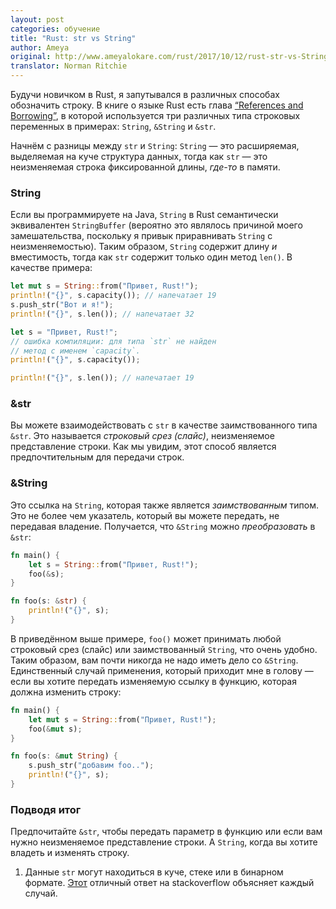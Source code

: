 ```yaml
---
layout: post
categories: обучение
title: "Rust: str vs String"
author: Ameya
original: http://www.ameyalokare.com/rust/2017/10/12/rust-str-vs-String.html
translator: Norman Ritchie
---
```


Будучи новичком в Rust, я запутывался в различных способах обозначить строку.
В книге о языке Rust есть глава [“References and Borrowing”][ref], в которой
используется три различных типа строковых переменных в примерах: `String`, `&String` и `&str`.

[ref]: https://doc.rust-lang.org/book/second-edition/ch04-02-references-and-borrowing.html

Начнём с разницы между `str` и `String`: `String` — это расширяемая, выделяемая на куче структура данных, тогда как `str` — это неизменяемая строка фиксированной длины, *где-то* в памяти.

<!--cut-->

### String

Если вы программируете на Java, `String` в Rust семантически эквивалентен `StringBuffer` (вероятно это являлось причиной моего замешательства, поскольку я привык приравнивать `String` с неизменяемостью). Таким образом, `String` содержит длину *и* вместимость, тогда как `str` содержит только один метод `len()`. В качестве примера:

```rust
let mut s = String::from("Привет, Rust!");
println!("{}", s.capacity()); // напечатает 19
s.push_str("Вот и я!");
println!("{}", s.len()); // напечатает 32

let s = "Привет, Rust!";
// ошибка компиляции: для типа `str` не найден
// метод с именем `capacity`.
println!("{}", s.capacity());

println!("{}", s.len()); // напечатает 19
```

### &str

Вы можете взаимодействовать с `str` в качестве заимствованного типа `&str`. Это называется *строковый срез (слайс)*, неизменяемое представление строки. Как мы увидим, этот способ является предпочтительным для передачи строк.

### &String

Это ссылка на `String`, которая также является *заимствованным* типом. Это не более чем указатель, который вы можете передать, не передавая владение. Получается, что `&String` можно *преобразовать* в `&str`:

```rust
fn main() {
    let s = String::from("Привет, Rust!");
    foo(&s);
}

fn foo(s: &str) {
    println!("{}", s);
}
```

В приведённом выше примере, `foo()` может принимать любой строковый срез (слайс) или заимствованный `String`, что очень удобно. Таким образом, вам почти никогда не надо иметь дело со `&String`. Единственный случай применения, который приходит мне в голову — если вы хотите передать изменяемую ссылку в функцию, которая должна изменить строку:

```rust
fn main() {
    let mut s = String::from("Привет, Rust!");
    foo(&mut s);
}

fn foo(s: &mut String) {
    s.push_str("добавим foo..");
    println!("{}", s);
}
```

### Подводя итог

Предпочитайте `&str`, чтобы передать параметр в функцию или если вам нужно неизменяемое представление строки. А `String`, когда вы хотите владеть и изменять строку.

1. Данные `str` могут находиться в куче, стеке или в бинарном формате. [Этот][stack] отличный ответ на stackoverflow объясняет каждый случай.

[stack]: https://stackoverflow.com/questions/24158114/what-are-the-differences-between-rusts-string-and-str/24159933#24159933

